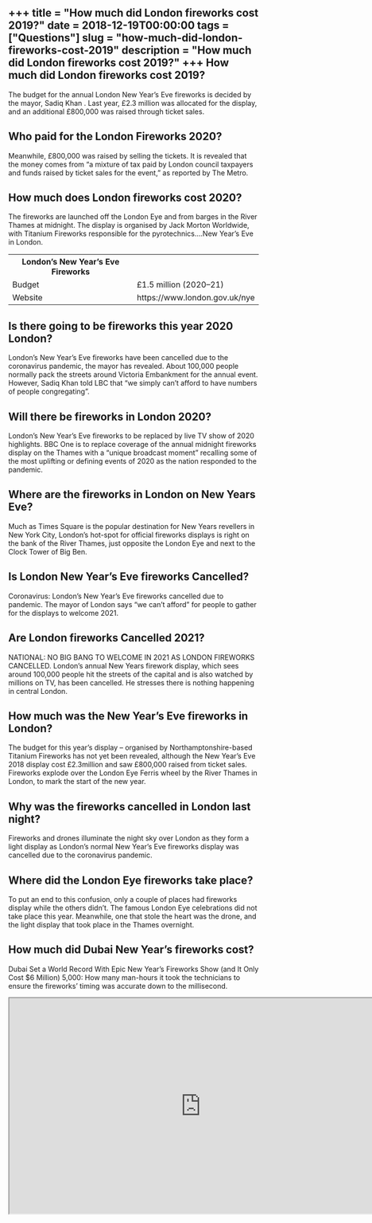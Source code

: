 +++
title = "How much did London fireworks cost 2019?"
date = 2018-12-19T00:00:00
tags = ["Questions"]
slug = "how-much-did-london-fireworks-cost-2019"
description = "How much did London fireworks cost 2019?"
+++
How much did London fireworks cost 2019?
----------------------------------------

The budget for the annual London New Year’s Eve fireworks is decided by the mayor, Sadiq Khan . Last year, £2.3 million was allocated for the display, and an additional £800,000 was raised through ticket sales.

Who paid for the London Fireworks 2020?
---------------------------------------

Meanwhile, £800,000 was raised by selling the tickets. It is revealed that the money comes from “a mixture of tax paid by London council taxpayers and funds raised by ticket sales for the event,” as reported by The Metro.

How much does London fireworks cost 2020?
-----------------------------------------

The fireworks are launched off the London Eye and from barges in the River Thames at midnight. The display is organised by Jack Morton Worldwide, with Titanium Fireworks responsible for the pyrotechnics….New Year’s Eve in London.

<table><tr><th>London’s New Year’s Eve Fireworks</th></tr><tr><td>Budget</td><td>£1.5 million (2020–21)</td></tr><tr><td>Website</td><td>https://www.london.gov.uk/nye</td></tr></table>

Is there going to be fireworks this year 2020 London?
-----------------------------------------------------

London’s New Year’s Eve fireworks have been cancelled due to the coronavirus pandemic, the mayor has revealed. About 100,000 people normally pack the streets around Victoria Embankment for the annual event. However, Sadiq Khan told LBC that “we simply can’t afford to have numbers of people congregating”.

Will there be fireworks in London 2020?
---------------------------------------

London’s New Year’s Eve fireworks to be replaced by live TV show of 2020 highlights. BBC One is to replace coverage of the annual midnight fireworks display on the Thames with a “unique broadcast moment” recalling some of the most uplifting or defining events of 2020 as the nation responded to the pandemic.

Where are the fireworks in London on New Years Eve?
---------------------------------------------------

Much as Times Square is the popular destination for New Years revellers in New York City, London’s hot-spot for official fireworks displays is right on the bank of the River Thames, just opposite the London Eye and next to the Clock Tower of Big Ben.

Is London New Year’s Eve fireworks Cancelled?
---------------------------------------------

Coronavirus: London’s New Year’s Eve fireworks cancelled due to pandemic. The mayor of London says “we can’t afford” for people to gather for the displays to welcome 2021.

Are London fireworks Cancelled 2021?
------------------------------------

NATIONAL: NO BIG BANG TO WELCOME IN 2021 AS LONDON FIREWORKS CANCELLED. London’s annual New Years firework display, which sees around 100,000 people hit the streets of the capital and is also watched by millions on TV, has been cancelled. He stresses there is nothing happening in central London.

How much was the New Year’s Eve fireworks in London?
----------------------------------------------------

The budget for this year’s display – organised by Northamptonshire-based Titanium Fireworks has not yet been revealed, although the New Year’s Eve 2018 display cost £2.3million and saw £800,000 raised from ticket sales. Fireworks explode over the London Eye Ferris wheel by the River Thames in London, to mark the start of the new year.

Why was the fireworks cancelled in London last night?
-----------------------------------------------------

Fireworks and drones illuminate the night sky over London as they form a light display as London’s normal New Year’s Eve fireworks display was cancelled due to the coronavirus pandemic.

Where did the London Eye fireworks take place?
----------------------------------------------

To put an end to this confusion, only a couple of places had fireworks display while the others didn’t. The famous London Eye celebrations did not take place this year. Meanwhile, one that stole the heart was the drone, and the light display that took place in the Thames overnight.

How much did Dubai New Year’s fireworks cost?
---------------------------------------------

Dubai Set a World Record With Epic New Year’s Fireworks Show (and It Only Cost $6 Million) 5,000: How many man-hours it took the technicians to ensure the fireworks’ timing was accurate down to the millisecond.

<iframe allow="accelerometer; autoplay; clipboard-write; encrypted-media; gyroscope; picture-in-picture" allowfullscreen="" class="__youtube_prefs__  epyt-is-override  no-lazyload" data-no-lazy="1" data-origheight="433" data-origwidth="770" data-skipgform_ajax_framebjll="" height="433" id="_ytid_42545" loading="lazy" src="https://www.youtube.com/embed/21EJMIdK1_g?enablejsapi=1&autoplay=0&cc_load_policy=0&cc_lang_pref=&iv_load_policy=1&loop=0&modestbranding=0&rel=1&fs=1&playsinline=0&autohide=2&theme=dark&color=red&controls=1&" title="YouTube player" width="770"></iframe>